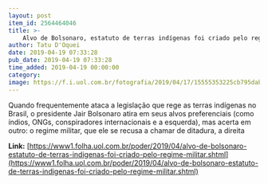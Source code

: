 ```yaml
---
layout: post
item_id: 2564464046
title: >-
    Alvo de Bolsonaro, estatuto de terras indígenas foi criado pelo regime militar
author: Tatu D'Oquei
date: 2019-04-19 07:33:28
pub_date: 2019-04-19 07:33:28
time_added: 2019-04-19 00:00:00
category: 
image: https://f.i.uol.com.br/fotografia/2019/04/17/15555353225cb795dab79a8_1555535322_3x2_xl.jpg
---
```


Quando frequentemente ataca a legislação que rege as terras indígenas no Brasil, o presidente Jair Bolsonaro atira em seus alvos preferenciais (como índios, ONGs, conspiradores internacionais e a esquerda), mas acerta em outro: o regime militar, que ele se recusa a chamar de ditadura, a direita

**Link:** [https://www1.folha.uol.com.br/poder/2019/04/alvo-de-bolsonaro-estatuto-de-terras-indigenas-foi-criado-pelo-regime-militar.shtml](https://www1.folha.uol.com.br/poder/2019/04/alvo-de-bolsonaro-estatuto-de-terras-indigenas-foi-criado-pelo-regime-militar.shtml)

